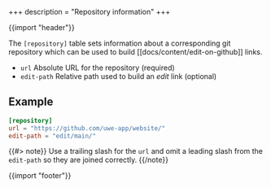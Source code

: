 +++
description = "Repository information"
+++

{{import "header"}}

The `[repository]` table sets information about a corresponding git repository which can be used to build [[docs/content/edit-on-github]] links.

* `url` Absolute URL for the repository (required)
* `edit-path` Relative path used to build an *edit* link (optional)

## Example

```toml
[repository]
url = "https://github.com/uwe-app/website/"
edit-path = "edit/main/"
```

{{#> note}}
Use a trailing slash for the `url` and omit a leading slash from the `edit-path` so they are joined correctly.
{{/note}}

{{import "footer"}}


